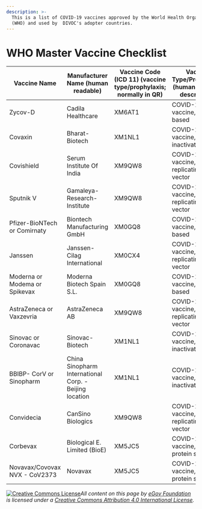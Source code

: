 ```yaml
---
description: >-
  This is a list of COVID-19 vaccines approved by the World Health Organisation
  (WHO) and used by  DIVOC's adopter countries.
---
```


# WHO Master Vaccine Checklist

| Vaccine Name                  | Manufacturer Name (human readable)                     | Vaccine Code (ICD 11) (vaccine type/prophylaxis; normally in QR) | Vaccine Type/Prophylaxis (human readable description) |
| ----------------------------- | ------------------------------------------------------ | ---------------------------------------------------------------- | ----------------------------------------------------- |
| Zycov-D                       | Cadila Healthcare                                      | XM6AT1                                                           | COVID-19 vaccine, DNA-based                           |
| Covaxin                       | Bharat-Biotech                                         | XM1NL1                                                           | COVID-19 vaccine, inactivated virus                   |
| Covishield                    | Serum Institute Of India                               | XM9QW8                                                           | COVID-19 vaccine, non-replicating viral vector        |
| Sputnik V                     | Gamaleya-Research-Institute                            | XM9QW8                                                           | COVID-19 vaccine, non-replicating viral vector        |
| Pfizer-BioNTech or Comirnaty  | Biontech Manufacturing GmbH                            | XM0GQ8                                                           | COVID-19 vaccine, RNA-based                           |
| Janssen                       | Janssen-Cilag International                            | XM0CX4                                                           | COVID-19 vaccine, replicating viral vector            |
| Moderna or Modema or Spikevax | Moderna Biotech Spain S.L.                             | XM0GQ8                                                           | COVID-19 vaccine, RNA-based                           |
| AstraZeneca or Vaxzevria      | AstraZeneca AB                                         | XM9QW8                                                           | COVID-19 vaccine, non-replicating viral vector        |
| Sinovac or Coronavac          | Sinovac-Biotech                                        | XM1NL1                                                           | COVID-19 vaccine, inactivated virus                   |
| BBIBP- CorV or Sinopharm      | China Sinopharm International Corp. - Beijing location | XM1NL1                                                           | COVID-19 vaccine, inactivated virus                   |
| Convidecia                    | CanSino Biologics                                      | XM9QW8                                                           | COVID-19 vaccine, non-replicating viral vector        |
| Corbevax                      | Biological E. Limited (BioE)                           | XM5JC5                                                           | COVID-19 vaccine, virus protein subunit               |
| Novavax/Covovax NVX - CoV2373 | Novavax                                                | XM5JC5                                                           | COVID-19 vaccine, virus protein subunit               |



[![Creative Commons License](https://i.creativecommons.org/l/by/4.0/80x15.png)](http://creativecommons.org/licenses/by/4.0/)_All content on this page by_ [_eGov Foundation_](https://egov.org.in/) _is licensed under a_ [_Creative Commons Attribution 4.0 International License_](http://creativecommons.org/licenses/by/4.0/)_._
